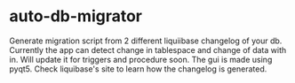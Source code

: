 # auto-db-migrator
Generate migration script from 2 different liquiibase changelog of your db. Currently the app can detect change in tablespace and change of data with in. Will update it for triggers and procedure soon. The gui is made using pyqt5. Check liquibase's site to learn how the changelog is generated. 
